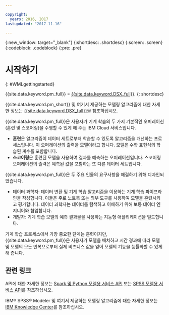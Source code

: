 ```yaml
---

copyright:
  years: 2016, 2017
lastupdated: "2017-11-16"

---
```


<!-- Common attributes used in the template are defined as follows: -->
{:new_window: target="_blank"}
{:shortdesc: .shortdesc}
{:screen: .screen}
{:codeblock: .codeblock}
{:pre: .pre}

# 시작하기
{: #WMLgettingstarted}

{{site.data.keyword.pm_full}} = [{{site.data.keyword.DSX_full}}](https://datascience.ibm.com). 
{: shortdesc}

{{site.data.keyword.pm_short}} 및 여기서 제공하는 모델링 알고리즘에 대한 자세한 정보는 [{{site.data.keyword.DSX_full}}](https://datascience.ibm.com/docs/content/analyze-data/wml-ai.html?context=analytics)을 참조하십시오. 

{{site.data.keyword.pm_full}}은 사용자가 기계 학습의 두 가지 기본적인 오퍼레이션(훈련 및 스코어링)을 수행할 수 있게 해 주는 IBM Cloud 서비스입니다.

- **훈련**은 알고리즘이 데이터 세트로부터 학습할 수 있도록 알고리즘을 개선하는 프로세스입니다. 이 오퍼레이션의 출력을 모델이라고 합니다. 모델은 수학 표현식의 학습된 계수를 포함합니다. 
- **스코어링**은 훈련된 모델을 사용하여 결과를 예측하는 오퍼레이션입니다. 스코어링 오퍼레이션의 출력은 예측된 값을 포함하는 또 다른 데이터 세트입니다. 

{{site.data.keyword.pm_full}}은 두 주요 인물의 요구사항을 해결하기 위해 디자인되었습니다. 

- 데이터 과학자: 데이터 변환 및 기계 학습 알고리즘을 이용하는 기계 학습 파이프라인을 작성합니다. 이들은 주로 노트북 또는 외부 도구를 사용하여 모델을 훈련시키고 평가합니다. 데이터 과학자는 데이터를 탐색하고 이해하기 위해 보통 데이터 엔지니어와 협업합니다. 
- 개발자: 기계 학습 모델의 예측 결과물을 사용하는 지능형 애플리케이션을 빌드합니다. 

기계 학습 프로세스에서 가장 중요한 단계는 훈련이지만, {{site.data.keyword.pm_full}}은 사용자가 모델을 배치하고 시간 경과에 따라 모델 및 모델의 모든 반복으로부터 실제 비즈니스 값을 얻어 모델의 기능을 능률화할 수 있게 해 줍니다.

## 관련 링크

API에 대한 자세한 정보는 [Spark 및 Python 모델용 서비스 API](pm_service_api_spark.html) 또는 [SPSS 모델용 서비스 API](pm_service_api_spss.html)를 참조하십시오. 

IBM® SPSS® Modeler 및 여기서 제공하는 모델링 알고리즘에 대한 자세한 정보는 [IBM Knowledge Center](https://www.ibm.com/support/knowledgecenter/SS3RA7)를 참조하십시오. 



